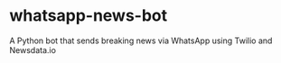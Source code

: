 # whatsapp-news-bot
A Python bot that sends breaking news via WhatsApp using Twilio and Newsdata.io
